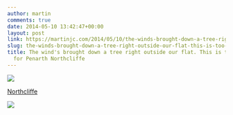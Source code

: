 ```yaml
---
author: martin
comments: true
date: 2014-05-10 13:42:47+00:00
layout: post
link: https://martinjc.com/2014/05/10/the-winds-brought-down-a-tree-right-outside-our-flat-this-is-too-much-excitement-for-penarth-northcliffe/
slug: the-winds-brought-down-a-tree-right-outside-our-flat-this-is-too-much-excitement-for-penarth-northcliffe
title: The wind's brought down a tree right outside our flat. This is too much excitement
  for Penarth Northcliffe
---
```


![](https://irs3.4sqi.net/img/general/original/790204_2PO99QJzLl5_6TGlZ-aTF8j79vAYYrvfgei-edNnfGo.jpg)  


[Northcliffe](http://4sq.com/MFpIVW)




![](http://ift.tt/1oHJyOu)
